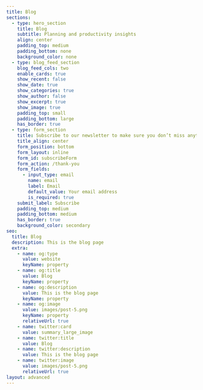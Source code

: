 ```yaml
---
title: Blog
sections:
  - type: hero_section
    title: Blog
    subtitle: Planning and productivity insights
    align: center
    padding_top: medium
    padding_bottom: none
    background_color: none
  - type: blog_feed_section
    blog_feed_cols: two
    enable_cards: true
    show_recent: false
    show_date: true
    show_categories: true
    show_author: false
    show_excerpt: true
    show_image: true
    padding_top: small
    padding_bottom: large
    has_border: true
  - type: form_section
    title: Subscribe to our newsletter to make sure you don’t miss anything
    title_align: center
    form_position: bottom
    form_layout: inline
    form_id: subscribeForm
    form_action: /thank-you
    form_fields:
      - input_type: email
        name: email
        label: Email
        default_value: Your email address
        is_required: true
    submit_label: Subscribe
    padding_top: medium
    padding_bottom: medium
    has_border: true
    background_color: secondary
seo:
  title: Blog
  description: This is the blog page
  extra:
    - name: og:type
      value: website
      keyName: property
    - name: og:title
      value: Blog
      keyName: property
    - name: og:description
      value: This is the blog page
      keyName: property
    - name: og:image
      value: images/post-5.png
      keyName: property
      relativeUrl: true
    - name: twitter:card
      value: summary_large_image
    - name: twitter:title
      value: Blog
    - name: twitter:description
      value: This is the blog page
    - name: twitter:image
      value: images/post-5.png
      relativeUrl: true
layout: advanced
---
```

